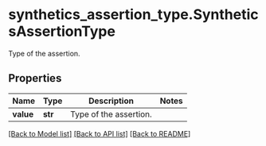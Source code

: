 # synthetics_assertion_type.SyntheticsAssertionType

Type of the assertion.
## Properties
Name | Type | Description | Notes
------------ | ------------- | ------------- | -------------
**value** | **str** | Type of the assertion. | 

[[Back to Model list]](README.md#documentation-for-models) [[Back to API list]](README.md#documentation-for-api-endpoints) [[Back to README]](README.md)


